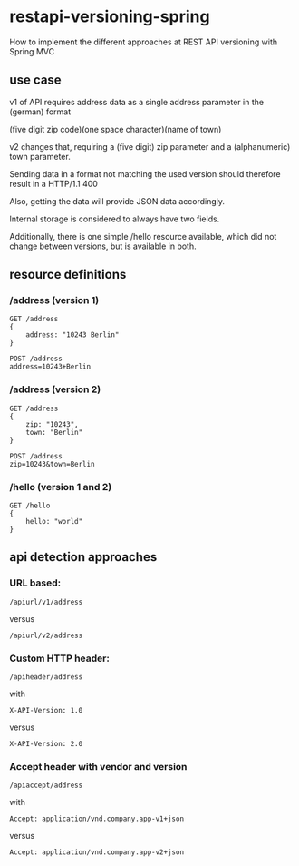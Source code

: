 # restapi-versioning-spring

How to implement the different approaches at REST API versioning with Spring MVC

## use case

v1 of API requires address data as a single address parameter in the (german) format

(five digit zip code)(one space character)(name of town)

v2 changes that, requiring a (five digit) zip parameter and a (alphanumeric) town parameter.

Sending data in a format not matching the used version should therefore result in a HTTP/1.1 400

Also, getting the data will provide JSON data accordingly.

Internal storage is considered to always have two fields.

Additionally, there is one simple /hello resource available, which did not change between versions, but is available in both.

## resource definitions

### /address (version 1)

    GET /address
    {
        address: "10243 Berlin"
    }

    POST /address
    address=10243+Berlin

### /address (version 2)

    GET /address
    {
        zip: "10243",
        town: "Berlin"
    }

    POST /address
    zip=10243&town=Berlin

### /hello (version 1 and 2)

    GET /hello
    {
        hello: "world"
    }

## api detection approaches

### URL based:

    /apiurl/v1/address
    
versus
        
    /apiurl/v2/address

### Custom HTTP header:

    /apiheader/address
    
with

    X-API-Version: 1.0
    
versus
   
    X-API-Version: 2.0

### Accept header with vendor and version

    /apiaccept/address

with

    Accept: application/vnd.company.app-v1+json
    
versus

    Accept: application/vnd.company.app-v2+json
